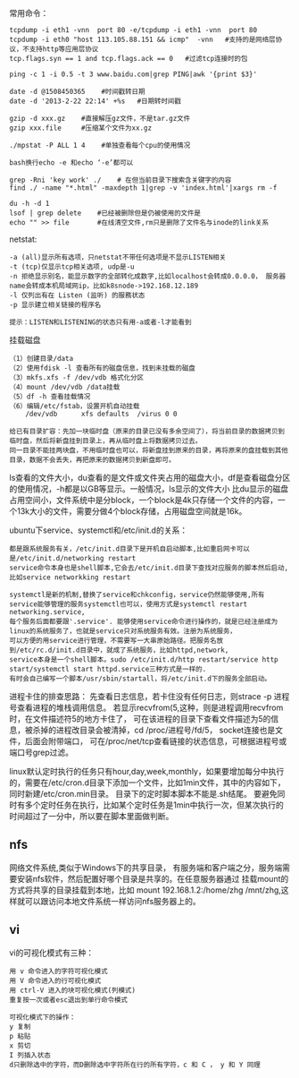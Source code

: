 常用命令： 

    tcpdump -i eth1 -vnn  port 80 -e/tcpdump -i eth1 -vnn  port 80 
    tcpdump -i eth0 "host 113.105.88.151 && icmp"  -vnn   #支持的是网络层协议，不支持http等应用层协议
    tcp.flags.syn == 1 and tcp.flags.ack == 0   #过滤tcp连接时的包
    
    ping -c 1 -i 0.5 -t 3 www.baidu.com|grep PING|awk '{print $3}'
         
    date -d @1508450365    #时间戳转日期
    date -d '2013-2-22 22:14' +%s   #日期转时间戳
    
    gzip -d xxx.gz    #直接解压gz文件，不是tar.gz文件
    gzip xxx.file     #压缩某个文件为xx.gz
    
    ./mpstat -P ALL 1 4    #单独查看每个cpu的使用情况
    
    bash换行echo -e 和echo ‘-e’都可以
    
    grep -Rni 'key work' ./    # 在但当前目录下搜索含关键字的内容
    find ./ -name "*.html" -maxdepth 1|grep -v 'index.html'|xargs rm -f  
    
    du -h -d 1
    lsof | grep delete    #已经被删除但是仍被使用的文件是
    echo "" >> file       #在线清空文件,rm只是删除了文件名与inode的link关系

netstat:

    -a (all)显示所有选项，只netstat不带任何选项是不显示LISTEN相关
    -t (tcp)仅显示tcp相关选项, udp是-u
    -n 拒绝显示别名，能显示数字的全部转化成数字,比如localhost会转成0.0.0.0， 服务器name会转成本机局域网ip，比如k8snode->192.168.12.189
    -l 仅列出有在 Listen (监听) 的服務状态
    -p 显示建立相关链接的程序名
    
    提示：LISTEN和LISTENING的状态只有用-a或者-l才能看到
  

挂载磁盘 

    （1）创建目录/data
    （2）使用fdisk -l 查看所有的磁盘信息，找到未挂载的磁盘
    （3）mkfs.xfs -f /dev/vdb 格式化分区
    （4）mount /dev/vdb /data挂载
    （5）df -h 查看挂载情况
    （6）编辑/etc/fstab，设置开机自动挂载
        /dev/vdb      xfs defaults  /virus 0 0
         
    给已有目录扩容：先加一块临时盘（原来的目录已没有多余空间了），将当前目录的数据拷贝到临时盘，然后将新盘挂到目录上，再从临时盘上将数据拷贝过去。
    同一目录不能挂两块盘，不用临时盘也可以，将新盘挂到原来的目录，再将原来的盘挂载到其他目录，数据不会丢失，再把原来的数据拷贝到新盘即可。 
    
    
ls查看的文件大小，du查看的是文件或文件夹占用的磁盘大小，df是查看磁盘分区的使用情况，-h都是以GB等显示。一般情况，ls显示的文件大小
比du显示的磁盘占用空间小，文件系统中是分block，一个block是4k只存储一个文件的内容，一个13k大小的文件，需要分做4个block存储，占用磁盘空间就是16k。


ubuntu下service、systemctl和/etc/init.d的关系：

    都是跟系统服务有关，/etc/init.d目录下是开机自启动脚本,比如重启网卡可以是/etc/init.d/networking restart
    service命令本身也是shell脚本,它会去/etc/init.d目录下查找对应服务的脚本然后启动,比如service networkking restart
    
    systemctl是新的机制,替换了service和chkconfig，service仍然能够使用,所有service能够管理的服务systemctl也可以，使用方式是systemctl restart networking.service,
    每个服务后面都要跟'.service'. 能够使用service命令进行操作的，就是已经注册成为linux的系统服务了，也就是service只对系统服务有效。注册为系统服务，
    可以方便的用service进行管理，不需要写一大串原始路径。把服务名放到/etc/rc.d/init.d目录中，就成了系统服务，比如httpd,network, 
    service本身是一个shell脚本。sudo /etc/init.d/http restart/service http start/systemctl start httpd.service三种方式是一样的.   
    有时会自己编写一个脚本/usr/sbin/startall，将/etc/init.d下的服务全部启动。 

进程卡住的排查思路： 
先查看日志信息，若卡住没有任何日志，则strace -p 进程号查看进程的堆栈调用信息。 若显示recvfrom(5,这种，则是进程调用recvfrom时，在文件描述符5的地方卡住了，
可在该进程的目录下查看文件描述为5的信息，被杀掉的进程改目录会被清掉，cd /proc/进程号/fd/5， socket连接也是文件，后面会附带端口， 
可在/proc/net/tcp查看链接的状态信息，可根据进程号或端口号grep过滤。


linux默认定时执行的任务只有hour,day,week,monthly，如果要增加每分中执行的，需要在/etc/cron.d目录下添加一个文件，比如1min文件，其中的内容如下，同时新建/etc/cron.min目录。
目录下的定时脚本脚本不能是.sh结尾。 要避免同时有多个定时任务在执行，比如某个定时任务是1min中执行一次，但某次执行的时间超过了一分中，所以要在脚本里面做判断。


## nfs
网络文件系统,类似于Windows下的共享目录， 有服务端和客户端之分，服务端需要安装nfs软件，然后配置好哪个目录是共享的。在任意服务器通过
挂载mount的方式将共享的目录挂载到本地，比如 mount 192.168.1.2:/home/zhg /mnt/zhg,这样就可以跟访问本地文件系统一样访问nfs服务器上的。



## vi
vi的可视化模式有三种：

    用 v 命令进入的字符可视化模式
    用 V 命令进入的行可视化模式
    用 ctrl-V 进入的块可视化模式(列模式)
    重复按一次或者esc退出到单行命令模式
    
    可视化模式下的操作：
    y 复制
    p 粘贴
    x 剪切
    I 列插入状态
    d只删除选中的字符，而D删除选中字符所在行的所有字符，c 和 C ， y 和 Y 同理